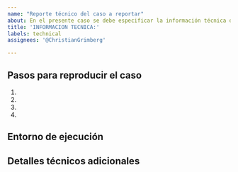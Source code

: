 ```yaml
---
name: "Reporte técnico del caso a reportar"
about: En el presente caso se debe especificar la información técnica del caso.
title: 'INFORMACION TECNICA:'
labels: technical
assignees: '@ChristianGrimberg'

---
```


## Pasos para reproducir el caso
<!--- Brinde una lista del circuito del problema o propuesta de mejora. -->
1.
1.
1.
1.

## Entorno de ejecución
<!--- Explique en las siguientes líneas, con capturas de pantalla si es necesario, cuál es el entorno que debe intentar reproducir o simular el encargado de solucionar el presente caso. -->

## Detalles técnicos adicionales
<!--- Proporcione una descripción técnica del suceso o de la propuesta. -->